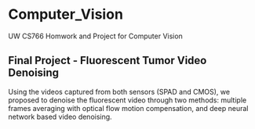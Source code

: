 # Computer_Vision
UW CS766
Homwork and Project for Computer Vision

## Final Project - Fluorescent Tumor Video Denoising

Using the videos captured from both sensors (SPAD and CMOS), we proposed to denoise the fluorescent video through two methods: multiple frames averaging with optical flow motion compensation, and deep neural network based video denoising.

